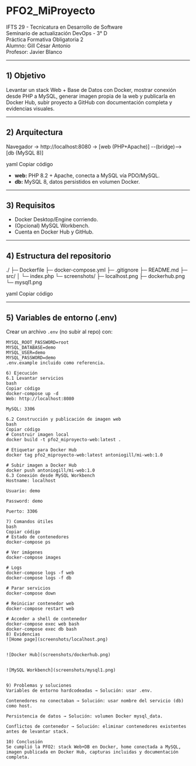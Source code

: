 # PFO2_MiProyecto

IFTS 29 - Tecnicatura en Desarrollo de Software  
Seminario de actualización DevOps - 3° D  
Práctica Formativa Obligatoria 2  
Alumno: Gill César Antonio  
Profesor: Javier Blanco

---

## 1) Objetivo
Levantar un stack Web + Base de Datos con Docker, mostrar conexión desde PHP a MySQL, generar imagen propia de la web y publicarla en Docker Hub, subir proyecto a GitHub con documentación completa y evidencias visuales.

---

## 2) Arquitectura

Navegador → http://localhost:8080 → [web (PHP+Apache)] --(bridge)--> [db (MySQL 8)]

yaml
Copiar código

- **web:** PHP 8.2 + Apache, conecta a MySQL vía PDO/MySQL.  
- **db:** MySQL 8, datos persistidos en volumen Docker.

---

## 3) Requisitos

- Docker Desktop/Engine corriendo.  
- (Opcional) MySQL Workbench.  
- Cuenta en Docker Hub y GitHub.  

---

## 4) Estructura del repositorio

./
├─ Dockerfile
├─ docker-compose.yml
├─ .gitignore
├─ README.md
├─ src/
│ └─ index.php
└─ screenshots/
├─ localhost.png
├─ dockerhub.png
└─ mysql1.png

yaml
Copiar código

---

## 5) Variables de entorno (.env)

Crear un archivo `.env` (no subir al repo) con:

```env
MYSQL_ROOT_PASSWORD=root
MYSQL_DATABASE=demo
MYSQL_USER=demo
MYSQL_PASSWORD=demo
.env.example incluido como referencia.

6) Ejecución
6.1 Levantar servicios
bash
Copiar código
docker-compose up -d
Web: http://localhost:8080

MySQL: 3306

6.2 Construcción y publicación de imagen web
bash
Copiar código
# Construir imagen local
docker build -t pfo2_miproyecto-web:latest .

# Etiquetar para Docker Hub
docker tag pfo2_miproyecto-web:latest antoniogill/mi-web:1.0

# Subir imagen a Docker Hub
docker push antoniogill/mi-web:1.0
6.3 Conexión desde MySQL Workbench
Hostname: localhost

Usuario: demo

Password: demo

Puerto: 3306

7) Comandos útiles
bash
Copiar código
# Estado de contenedores
docker-compose ps

# Ver imágenes
docker-compose images

# Logs
docker-compose logs -f web
docker-compose logs -f db

# Parar servicios
docker-compose down

# Reiniciar contenedor web
docker-compose restart web

# Acceder a shell de contenedor
docker-compose exec web bash
docker-compose exec db bash
8) Evidencias
![Home page](screenshots/localhost.png)


![Docker Hub](screenshots/dockerhub.png)


![MySQL Workbench](screenshots/mysql1.png)


9) Problemas y soluciones
Variables de entorno hardcodeadas → Solución: usar .env.

Contenedores no conectaban → Solución: usar nombre del servicio (db) como host.

Persistencia de datos → Solución: volumen Docker mysql_data.

Conflictos de contenedor → Solución: eliminar contenedores existentes antes de levantar stack.

10) Conclusión
Se cumplió la PFO2: stack Web+DB en Docker, home conectada a MySQL, imagen publicada en Docker Hub, capturas incluidas y documentación completa.
